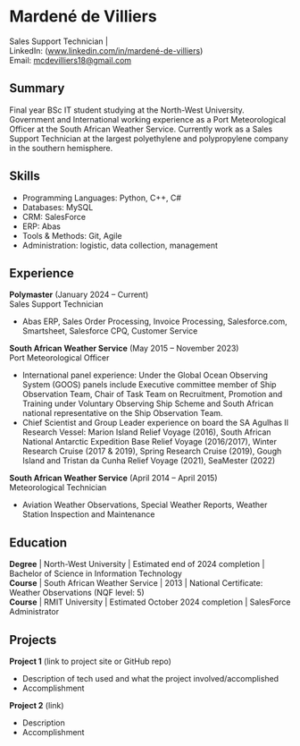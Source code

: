 # Mardené de Villiers
Sales Support Technician |    
LinkedIn: (www.linkedin.com/in/mardené-de-villiers)    
Email: mcdevilliers18@gmail.com

## Summary
Final year BSc IT student studying at the North-West University. Government and International working experience as a Port Meteorological Officer at the South African Weather Service. Currently work as a Sales Support Technician at the largest polyethylene and polypropylene company in the southern hemisphere.  

## Skills
- Programming Languages: Python, C++, C# 
- Databases: MySQL
- CRM: SalesForce
- ERP: Abas
- Tools & Methods: Git, Agile
- Administration: logistic, data collection, management

## Experience
**Polymaster** (January 2024 – Current)  
Sales Support Technician
- Abas ERP, Sales Order Processing, Invoice Processing, Salesforce.com, Smartsheet, Salesforce CPQ, Customer Service  

**South African Weather Service** (May 2015 – November 2023)  
Port Meteorological Officer
- International panel experience: Under the Global Ocean Observing System (GOOS) panels include Executive committee member of Ship Observation Team, Chair of Task Team on Recruitment, Promotion and Training under Voluntary Observing Ship Scheme and South African national representative on the Ship Observation Team.
- Chief Scientist and Group Leader experience on board the SA Agulhas II Research Vessel: Marion Island Relief Voyage (2016), South African National Antarctic Expedition Base Relief Voyage (2016/2017), Winter Research Cruise (2017 & 2019), Spring Research Cruise (2019), Gough Island and Tristan da Cunha Relief Voyage (2021), SeaMester (2022)

**South African Weather Service** (April 2014 – April 2015)  
Meteorological Technician
- Aviation Weather Observations, Special Weather Reports, Weather Station Inspection and Maintenance

## Education
**Degree** | North-West University | Estimated end of 2024 completion | Bachelor of Science in Information Technology  
**Course** | South African Weather Service | 2013 | National Certificate: Weather Observations (NQF level: 5)  
**Course** | RMIT University | Estimated October 2024 completion | SalesForce Administrator  

## Projects
**Project 1** (link to project site or GitHub repo)  
- Description of tech used and what the project involved/accomplished
- Accomplishment 

**Project 2** (link)
- Description 
- Accomplishment
